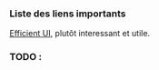 ### Liste des liens importants 
[Efficient UI](https://www.youtube.com/watch?v=N6YdwzAvwOA), plutôt interessant et utile.


### TODO :
